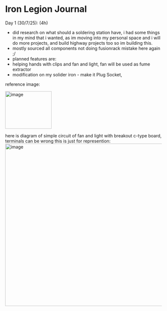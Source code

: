 # Iron Legion Journal

Day 1 (30/7/25): (4h)
- did research on what should a soldering station have, i had some things in my mind that i wanted, as im moving into my personal space and i will do more projects, and build highway projects too so im building this.
- mostly sourced all components not doing fusionrack mistake here again ;/
- planned features are:
- helping hands with clips and fan and light, fan will be used as fume extractor
- modification on my solider iron - make it Plug Socket,
  
 reference image:

<img width="149" height="121" alt="image" src="https://github.com/user-attachments/assets/acaaa17b-c4ec-47aa-bf65-0d21c267dd61" />

here is diagram of simple circuit of fan and light with breakout c-type board, terminals can be wrong this is just for represention:
<img width="1154" height="524" alt="image" src="https://github.com/user-attachments/assets/19e15be4-282e-4e53-90f6-b903c61f37e6" />
